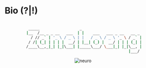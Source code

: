 
# Bio (?|!)

<center>

```zsh

  _____                  _                           
 |__  /__ _ _ __   ___  | |    ___   ___ _ __   __ _ 
   / // _` | '_ \ / _ \ | |   / _ \ / _ \ '_ \ / _` |
  / /| (_| | | | |  __/ | |__| (_) |  __/ | | | (_| |
 /____\__,_|_| |_|\___| |_____\___/ \___|_| |_|\__, |
                                               |___/ 

```

![neuro](https://cdn.jsdelivr.net/gh/Bengerthelorf/Contents@main/img/neuro.gif)

</center>
